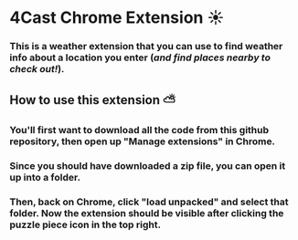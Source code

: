 # 4Cast Chrome Extension :sunny:

### This is a weather extension that you can use to find weather info about a location you enter (*and find places nearby to check out!*).

## How to use this extension :partly_sunny:

### You'll first want to download all the code from this github repository, then open up "Manage extensions" in Chrome. 
### Since you should have downloaded a zip file, you can open it up into a folder. 
### Then, back on Chrome, click "load unpacked" and select that folder. Now the extension should be visible after clicking the puzzle piece icon in the top right.

